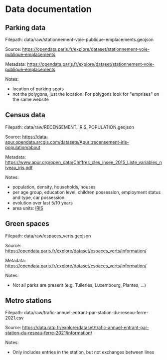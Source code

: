 # Data documentation

## Parking data

Filepath: data/raw/stationnement-voie-publique-emplacements.geojson

Source: https://opendata.paris.fr/explore/dataset/stationnement-voie-publique-emplacements

Metadata: https://opendata.paris.fr/explore/dataset/stationnement-voie-publique-emplacements

Notes:

- location of parking spots
- not the polygons, just the location. For polygons look for "emprises" on the same website

## Census data

Filepath: data/raw/RECENSEMENT_IRIS_POPULATION.geojson

Source: https://data-apur.opendata.arcgis.com/datasets/Apur::recensement-iris-population/about

Metadata: https://www.apur.org/open_data/Chiffres_cles_insee_2015_Liste_variables_niveau_iris.pdf

Notes:

- population, density, households, houses
- per age group, education level, children possession, employment status and type, car possession
- evolution over last 5/10 years
- area units: [IRIS](https://www.insee.fr/en/metadonnees/definition/c1523)

## Green spaces

Filepath: data/raw/espaces_verts.geojson

Source: https://opendata.paris.fr/explore/dataset/espaces_verts/information/

Metadata: https://opendata.paris.fr/explore/dataset/espaces_verts/information/

Notes:

- Not all parks are present (e.g. Tuileries, Luxembourg, Plantes, ...)

## Metro stations

Filepath: data/raw/trafic-annuel-entrant-par-station-du-reseau-ferre-2021.csv

Source: https://data.ratp.fr/explore/dataset/trafic-annuel-entrant-par-station-du-reseau-ferre-2021/information/

Notes:

- Only includes entries in the station, but not exchanges between lines
